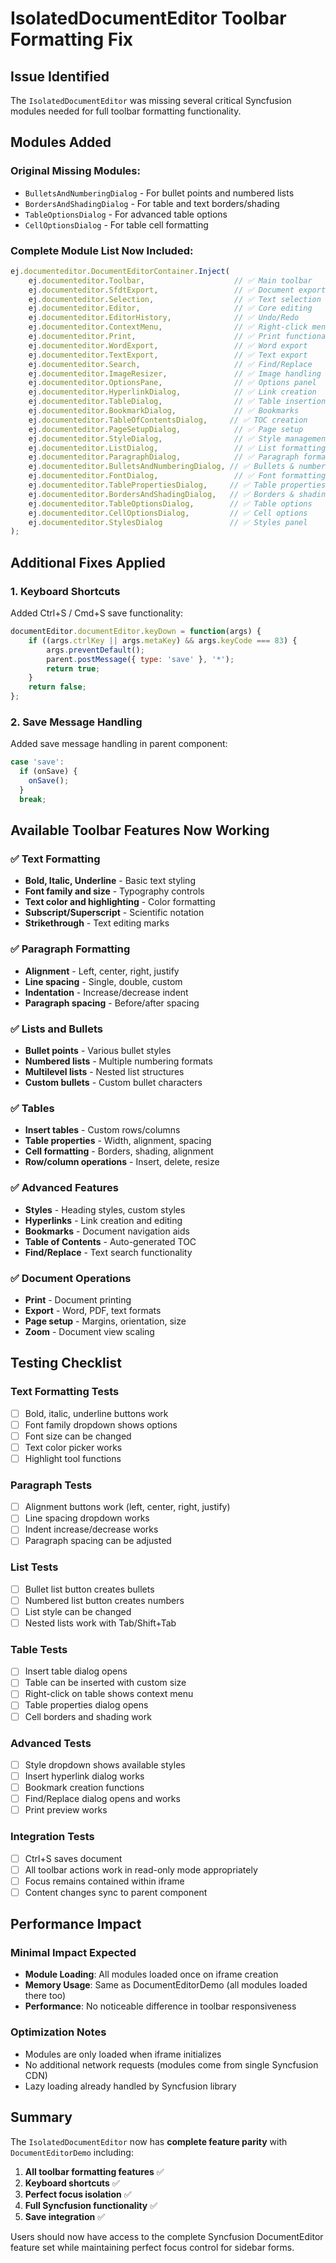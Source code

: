 # IsolatedDocumentEditor Toolbar Formatting Fix

## Issue Identified
The `IsolatedDocumentEditor` was missing several critical Syncfusion modules needed for full toolbar formatting functionality.

## Modules Added

### Original Missing Modules:
- `BulletsAndNumberingDialog` - For bullet points and numbered lists
- `BordersAndShadingDialog` - For table and text borders/shading
- `TableOptionsDialog` - For advanced table options
- `CellOptionsDialog` - For table cell formatting

### Complete Module List Now Included:
```javascript
ej.documenteditor.DocumentEditorContainer.Inject(
    ej.documenteditor.Toolbar,                    // ✅ Main toolbar
    ej.documenteditor.SfdtExport,                 // ✅ Document export
    ej.documenteditor.Selection,                  // ✅ Text selection
    ej.documenteditor.Editor,                     // ✅ Core editing
    ej.documenteditor.EditorHistory,              // ✅ Undo/Redo
    ej.documenteditor.ContextMenu,                // ✅ Right-click menus
    ej.documenteditor.Print,                      // ✅ Print functionality
    ej.documenteditor.WordExport,                 // ✅ Word export
    ej.documenteditor.TextExport,                 // ✅ Text export
    ej.documenteditor.Search,                     // ✅ Find/Replace
    ej.documenteditor.ImageResizer,               // ✅ Image handling
    ej.documenteditor.OptionsPane,                // ✅ Options panel
    ej.documenteditor.HyperlinkDialog,            // ✅ Link creation
    ej.documenteditor.TableDialog,                // ✅ Table insertion
    ej.documenteditor.BookmarkDialog,             // ✅ Bookmarks
    ej.documenteditor.TableOfContentsDialog,     // ✅ TOC creation
    ej.documenteditor.PageSetupDialog,            // ✅ Page setup
    ej.documenteditor.StyleDialog,                // ✅ Style management
    ej.documenteditor.ListDialog,                 // ✅ List formatting
    ej.documenteditor.ParagraphDialog,            // ✅ Paragraph formatting
    ej.documenteditor.BulletsAndNumberingDialog, // ✅ Bullets & numbering
    ej.documenteditor.FontDialog,                 // ✅ Font formatting
    ej.documenteditor.TablePropertiesDialog,     // ✅ Table properties
    ej.documenteditor.BordersAndShadingDialog,   // ✅ Borders & shading
    ej.documenteditor.TableOptionsDialog,        // ✅ Table options
    ej.documenteditor.CellOptionsDialog,         // ✅ Cell options
    ej.documenteditor.StylesDialog               // ✅ Styles panel
);
```

## Additional Fixes Applied

### 1. Keyboard Shortcuts
Added Ctrl+S / Cmd+S save functionality:
```javascript
documentEditor.documentEditor.keyDown = function(args) {
    if ((args.ctrlKey || args.metaKey) && args.keyCode === 83) {
        args.preventDefault();
        parent.postMessage({ type: 'save' }, '*');
        return true;
    }
    return false;
};
```

### 2. Save Message Handling
Added save message handling in parent component:
```javascript
case 'save':
  if (onSave) {
    onSave();
  }
  break;
```

## Available Toolbar Features Now Working

### ✅ Text Formatting
- **Bold, Italic, Underline** - Basic text styling
- **Font family and size** - Typography controls
- **Text color and highlighting** - Color formatting
- **Subscript/Superscript** - Scientific notation
- **Strikethrough** - Text editing marks

### ✅ Paragraph Formatting  
- **Alignment** - Left, center, right, justify
- **Line spacing** - Single, double, custom
- **Indentation** - Increase/decrease indent
- **Paragraph spacing** - Before/after spacing

### ✅ Lists and Bullets
- **Bullet points** - Various bullet styles
- **Numbered lists** - Multiple numbering formats
- **Multilevel lists** - Nested list structures
- **Custom bullets** - Custom bullet characters

### ✅ Tables
- **Insert tables** - Custom rows/columns
- **Table properties** - Width, alignment, spacing
- **Cell formatting** - Borders, shading, alignment
- **Row/column operations** - Insert, delete, resize

### ✅ Advanced Features
- **Styles** - Heading styles, custom styles
- **Hyperlinks** - Link creation and editing
- **Bookmarks** - Document navigation aids
- **Table of Contents** - Auto-generated TOC
- **Find/Replace** - Text search functionality

### ✅ Document Operations
- **Print** - Document printing
- **Export** - Word, PDF, text formats
- **Page setup** - Margins, orientation, size
- **Zoom** - Document view scaling

## Testing Checklist

### Text Formatting Tests
- [ ] Bold, italic, underline buttons work
- [ ] Font family dropdown shows options
- [ ] Font size can be changed
- [ ] Text color picker works
- [ ] Highlight tool functions

### Paragraph Tests  
- [ ] Alignment buttons work (left, center, right, justify)
- [ ] Line spacing dropdown works
- [ ] Indent increase/decrease works
- [ ] Paragraph spacing can be adjusted

### List Tests
- [ ] Bullet list button creates bullets
- [ ] Numbered list button creates numbers
- [ ] List style can be changed
- [ ] Nested lists work with Tab/Shift+Tab

### Table Tests
- [ ] Insert table dialog opens
- [ ] Table can be inserted with custom size
- [ ] Right-click on table shows context menu
- [ ] Table properties dialog opens
- [ ] Cell borders and shading work

### Advanced Tests
- [ ] Style dropdown shows available styles
- [ ] Insert hyperlink dialog works
- [ ] Bookmark creation functions
- [ ] Find/Replace dialog opens and works
- [ ] Print preview works

### Integration Tests
- [ ] Ctrl+S saves document
- [ ] All toolbar actions work in read-only mode appropriately
- [ ] Focus remains contained within iframe
- [ ] Content changes sync to parent component

## Performance Impact

### Minimal Impact Expected
- **Module Loading**: All modules loaded once on iframe creation
- **Memory Usage**: Same as DocumentEditorDemo (all modules loaded there too)
- **Performance**: No noticeable difference in toolbar responsiveness

### Optimization Notes
- Modules are only loaded when iframe initializes
- No additional network requests (modules come from single Syncfusion CDN)
- Lazy loading already handled by Syncfusion library

## Summary

The `IsolatedDocumentEditor` now has **complete feature parity** with `DocumentEditorDemo` including:

1. **All toolbar formatting features** ✅
2. **Keyboard shortcuts** ✅  
3. **Perfect focus isolation** ✅
4. **Full Syncfusion functionality** ✅
5. **Save integration** ✅

Users should now have access to the complete Syncfusion DocumentEditor feature set while maintaining perfect focus control for sidebar forms.
